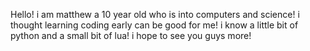 Hello! i am matthew a 10 year old who is into computers and science! i thought learning coding early can be good for me!
i know a little bit of python and a small bit of lua! i hope to see you guys more!
